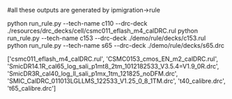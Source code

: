 #all these outputs are generated by ipmigration->rule


python run_rule.py --tech-name c110  --drc-deck ./resources/drc_decks/cell/csmc011_eflash_m4_calDRC.rul
python run_rule.py --tech-name c153  --drc-deck ./demo/rule/decks/c153.rul
python run_rule.py --tech-name s65   --drc-deck ./demo/rule/decks/s65.drc

['csmc011_eflash_m4_calDRC.rul',
 'CSMC0153_cmos_EN_m2_calDRC.rul',
 'SmicDR14.1R_cal65_log_sali_p1mt8_2tm_1012182533_V3.5.4=V1.9_0R.drc',
 'SmicDR3R_cal40_log_ll_sali_p1mx_1tm_121825_noDFM.drc',
 'SMIC_CalDRC_011013LGLLMS_122533_V1.25_0_8_1TM.drc',
 't40_calibre.drc',
 't65_calibre.drc']